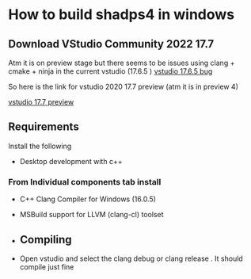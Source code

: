 # How to build shadps4 in windows 

## Download VStudio Community 2022 17.7

Atm it is on preview stage but there seems to be issues using clang + cmake + ninja in the current vstudio (17.6.5 )
[vstudio 17.6.5 bug](https://developercommunity.visualstudio.com/t/cmake-generates-bad-dependencies-for-rc/10398924?q=cmake%20dependencies)

So here is the link for vstudio 2020 17.7 preview (atm it is in preview 4)


[vstudio 17.7 preview](https://learn.microsoft.com/en-us/visualstudio/releases/2022/release-notes-preview)

## Requirements

Install the following

- Desktop development with c++

### From Individual components tab install

- C++ Clang Compiler for Windows (16.0.5)
- MSBuild support for LLVM (clang-cl) toolset

- ## Compiling

- Open vstudio and select the clang debug or clang release . It should compile just fine
